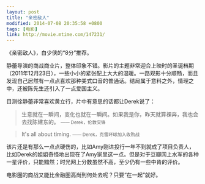 ```yaml
---
layout: post
title: "亲密敌人"
modified: 2014-07-08 20:35:58 +0800
tags: [电影]
link: http://movie.mtime.com/147231/
---
```


《亲密敌人》，白少侠的“8分”推荐。

静蕾导演的商战商业片，整体印象不错。影片的主题非常迎合上映时的圣诞档期（2011年12月23日），一些小小的紧张配上大大的温暖。一路观影十分顺畅，而且发现自己居然有一点点喜欢那种美式口音的普通话。结局属于意料之外，情理之中，还被陈先生还引入了一点爱国主义。

目测徐静蕾非常喜欢黄立行，片中有意思的话都让Derek说了：

> 生意就在一瞬间，变化也就在一瞬间。如果我是你，昨天就算裸奔，我也会去找陈建东的。
> <small>—— Derek，伦敦交锋</small>

> It's all about timing.
> <small>—— Derek，克雷环球加入收购战</small>

该片还是有那么一点点硬伤的，比如Amy刚进投行一年不到就成了项目负责人，比如Derek的姐姐奇怪地出现在了Amy家里这一点。但是对于豆瓣网上水军的各种一星评价，只能黯然；时光网上分数虽然不高，至少仍有一些中肯的评价。

电影圈的商战又能比金融圈高尚到何处去呢？只要“在一起”就好。
